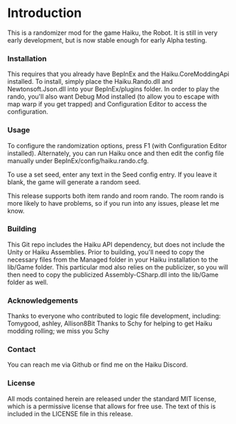 
[//]: # ( Haiku Rando 0.2 )

# Introduction
This is a randomizer mod for the game Haiku, the Robot.  It is still in very early development, but is now stable enough for early Alpha testing.

### Installation
This requires that you already have BepInEx and the Haiku.CoreModdingApi installed.  To install, simply place the Haiku.Rando.dll and Newtonsoft.Json.dll into your BepInEx/plugins folder.  In order to play the rando, you'll also want Debug Mod installed (to allow you to escape with map warp if you get trapped) and Configuration Editor to access the configuration.

### Usage
To configure the randomization options, press F1 (with Configuration Editor installed).  Alternately, you can run Haiku once and then edit the config file manually under BepInEx/config/haiku.rando.cfg.

To use a set seed, enter any text in the Seed config entry.  If you leave it blank, the game will generate a random seed.

This release supports both item rando and room rando.  The room rando is more likely to have problems, so if you run into any issues, please let me know.

### Building
This Git repo includes the Haiku API dependency, but does not include the Unity or Haiku Assemblies.  Prior to building, you'll need to copy the necessary files from the Managed folder in your Haiku installation to the lib/Game folder.  This particular mod also relies on the publicizer, so you will then need to copy the publicized Assembly-CSharp.dll into the lib/Game folder as well.

### Acknowledgements
Thanks to everyone who contributed to logic file development, including: Tomygood, ashley, Allison8Bit
Thanks to Schy for helping to get Haiku modding rolling; we miss you Schy

### Contact
You can reach me via Github or find me on the Haiku Discord.

### License
All mods contained herein are released under the standard MIT license, which is a permissive license that allows for free use.  The text of this is included in the LICENSE file in this release.
